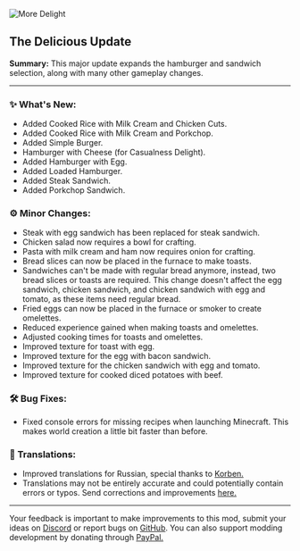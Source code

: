 ![More Delight](https://cdn.modrinth.com/data/znHQQtuU/images/6833d6b12f2605b2925a31261438c6a355903132.png)

## The Delicious Update

**Summary:** This major update expands the hamburger and sandwich selection, along with many other gameplay changes.

***

### ✨ What's New:

- Added Cooked Rice with Milk Cream and Chicken Cuts.
- Added Cooked Rice with Milk Cream and Porkchop.
- Added Simple Burger.
- Hamburger with Cheese (for Casualness Delight).
- Added Hamburger with Egg.
- Added Loaded Hamburger.
- Added Steak Sandwich.
- Added Porkchop Sandwich.

### ⚙️ Minor Changes:

- Steak with egg sandwich has been replaced for steak sandwich.
- Chicken salad now requires a bowl for crafting.
- Pasta with milk cream and ham now requires onion for crafting.
- Bread slices can now be placed in the furnace to make toasts.
- Sandwiches can't be made with regular bread anymore, instead, two bread slices or toasts are required. This change doesn't affect the egg sandwich, chicken sandwich, and chicken sandwich with egg and tomato, as these items need regular bread.
- Fried eggs can now be placed in the furnace or smoker to create omelettes.
- Reduced experience gained when making toasts and omelettes.
- Adjusted cooking times for toasts and omelettes.
- Improved texture for toast with egg.
- Improved texture for the egg with bacon sandwich.
- Improved texture for the chicken sandwich with egg and tomato.
- Improved texture for cooked diced potatoes with beef.

### 🛠️ Bug Fixes:

- Fixed console errors for missing recipes when launching Minecraft. This makes world creation a little bit faster than before.

### 📝 Translations:

- Improved translations for Russian, special thanks to [Korben.](https://github.com/mpustovoi)
- Translations may not be entirely accurate and could potentially contain errors or typos. Send corrections and improvements [here.](https://github.com/axperty/moredelight)

***

Your feedback is important to make improvements to this mod, submit your ideas on [Discord](https://discord.gg/yweZ2agkDw) or report bugs on [GitHub](https://github.com/axperty/moredelight).
You can also support modding development by donating through [PayPal.](https://paypal.me/kevgelhorn)